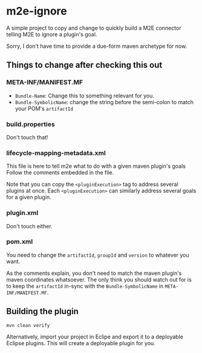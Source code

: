 m2e-ignore
==========

A simple project to copy and change to quickly build a M2E connector telling M2E to ignore a plugin's goal.

Sorry, I don't have time to provide a due-form maven archetype for now.

## Things to change after checking this out

### META-INF/MANIFEST.MF

-  <code>Bundle-Name</code>: Change this to something relevant for you.
-  <code>Bundle-SymbolicName</code>: change the string before the semi-colon to match your POM's <code>artifactId</code>

### build.properties

Don't touch that!


### lifecycle-mapping-metadata.xml

This file is here to tell m2e what to do with a given maven plugin's goals
Follow the comments embedded in the file.

Note that you can copy the <code>&lt;pluginExecution&gt;</code> tag to address several plugins at once.
Each <code>&lt;pluginExecution&gt;</code> can similarly address several goals for a given plugin.

### plugin.xml

Don't touch either.

### pom.xml

You need to change the <code>artifactId</code>, <code>groupId</code> and <code>version</code> to whatever you want.

As the comments explain, you don't need to match the maven plugin's maven coordinates whatsoever.
The only think you should watch out for is to keep the <code>artifactId</code> in-sync with the <code>Bundle-SymbolicName</code> in <code>META-INF/MANIFEST.MF</code>.

## Building the plugin

  <code>mvn clean verify</code>

Alternatively, import your project in Eclipe and export it to a deployable Eclipse plugins.
This will create a deployable plugin for you.


